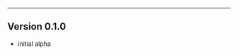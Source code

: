 ------------------------------------------------------
Version 0.1.0
------------------------------------------------------
- initial alpha
